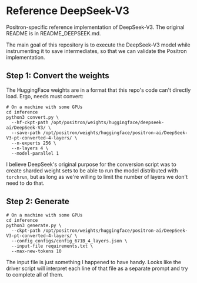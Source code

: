 # Reference DeepSeek-V3

Positron-specific reference implementation of DeepSeek-V3.  The
original README is in README_DEEPSEEK.md.

The main goal of this repository is to execute the DeepSeek-V3 model
while instrumenting it to save intermediates, so that we can validate
the Positron implementation.

## Step 1: Convert the weights

The HuggingFace weights are in a format that this repo's code can't
directly load.  Ergo, needs must convert:

```
# On a machine with some GPUs
cd inference
python3 convert.py \
  --hf-ckpt-path /opt/positron/weights/huggingface/deepseek-ai/DeepSeek-V3/ \
  --save-path /opt/positron/weights/huggingface/positron-ai/DeepSeek-V3-pt-converted-4-layers/ \
  --n-experts 256 \
  --n-layers 4 \
  --model-parallel 1
```

I believe DeepSeek's original purpose for the conversion script was to
create sharded weight sets to be able to run the model distributed
with `torchrun`, but as long as we're willing to limit the number of
layers we don't need to do that.

## Step 2: Generate

```
# On a machine with some GPUs
cd inference
python3 generate.py \
  --ckpt-path /opt/positron/weights/huggingface/positron-ai/DeepSeek-V3-pt-converted-4-layers/ \
  --config configs/config_671B_4_layers.json \
  --input-file requirements.txt \
  --max-new-tokens 10
```

The input file is just something I happened to have handy.  Looks like
the driver script will interpret each line of that file as a separate
prompt and try to complete all of them.
